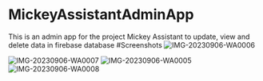 # MickeyAssistantAdminApp
This is an admin app for the project Mickey Assistant to update, view and delete data in firebase database
#Screenshots
![IMG-20230906-WA0006](https://github.com/shriharan18/MickeyAssistantAdminApp/assets/74127448/1c337c5e-ab4b-49a4-a26e-87647db542fd)

![IMG-20230906-WA0007](https://github.com/shriharan18/MickeyAssistantAdminApp/assets/74127448/b33695d4-5d1d-48b6-b462-91335957e147) ![IMG-20230906-WA0005](https://github.com/shriharan18/MickeyAssistantAdminApp/assets/74127448/4a7f3a60-b6e1-42fc-9686-a9e0dcbf1852) ![IMG-20230906-WA0008](https://github.com/shriharan18/MickeyAssistantAdminApp/assets/74127448/92da7ba9-1e3d-43c7-bbd0-f0b3e955d26e)



